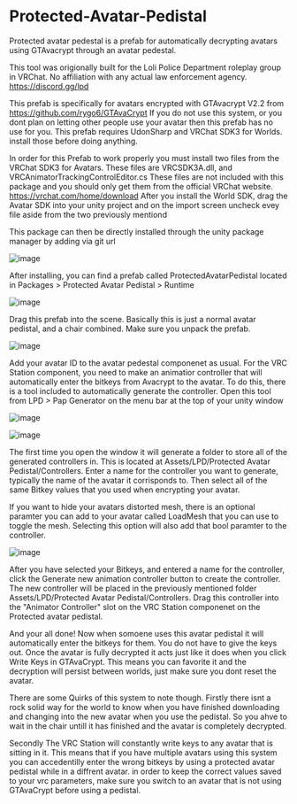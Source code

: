 # Protected-Avatar-Pedistal
Protected avatar pedestal is a prefab for automatically decrypting avatars using GTAvacrypt through an avatar pedestal. 

This tool was origionally built for the Loli Police Department roleplay group in VRChat. No affiliation with any actual law enforcement agency. https://discord.gg/lpd

This prefab is specifically for avatars encrypted with GTAvacrypt V2.2 from https://github.com/rygo6/GTAvaCrypt 
If you do not use this system, or you dont plan on letting other people use your avatar then this prefab has no use for you.
This prefab requires UdonSharp and VRChat SDK3 for Worlds. install those before doing anything.

In order for this Prefab to work properly you must install two files from the VRChat SDK3 for Avatars. These files are VRCSDK3A.dll, and
VRCAnimatorTrackingControlEditor.cs These files are not included with this package and you should only get them from the official VRChat website. 
https://vrchat.com/home/download After you install the World SDK, drag the Avatar SDK into your unity project and on the import screen uncheck 
evey file aside from the two previously mentiond

This package can then be directly installed through the unity package manager by adding via git url

![image](https://user-images.githubusercontent.com/429522/179337632-8819db36-c01a-4700-b378-e40d06778d77.png)


After installing, you can find a prefab called ProtectedAvatarPedistal located in Packages > Protected Avatar Pedistal > Runtime

![image](https://user-images.githubusercontent.com/429522/179337667-12640753-4c9c-4d29-8275-c2fb9921a14d.png)


Drag this prefab into the scene. Basically this is just a normal avatar pedistal, and a chair combined. Make sure you unpack the prefab.

![image](https://user-images.githubusercontent.com/429522/179337885-d771c274-b401-4881-aba3-f5a6a2af59ae.png)

Add your avatar ID to the avatar pedestal componenet as usual. For the VRC Station component, you need to make an animatior controller that will
automatically enter the bitkeys from Avacrypt to the avatar. To do this, there is a tool included to automatically generate the controller. 
Open this tool from LPD > Pap Generator on the menu bar at the top of your unity window

![image](https://user-images.githubusercontent.com/429522/179338050-2c5d0d4d-af44-4d87-8b31-3d0f87d17fad.png)

![image](https://user-images.githubusercontent.com/429522/179338351-8d2564be-f6d0-4f96-81e2-39c05f5ef78b.png)


The first time you open the window it will generate a folder to store all of the generated controllers in. 
This is located at Assets/LPD/Protected Avatar Pedistal/Controllers.
Enter a name for the controller you want to generate, typically the name of the avatar it corrisponds to. 
Then select all of the same Bitkey values that you used when encrypting your avatar.

If you want to hide your avatars distorted mesh, there is an optional paramter you can add to your avatar called LoadMesh that you can use to toggle the mesh.
Selecting this option will also add that bool paramter to the controller.

![image](https://user-images.githubusercontent.com/429522/179338495-e5a902ba-4b0b-4833-8d62-9a3f0134d0e1.png)


After you have selected your Bitkeys, and entered a name for the controller, click the Generate new animation controller button to create the controller.
The new controller will be placed in the previously mentioned folder Assets/LPD/Protected Avatar Pedistal/Controllers. 
Drag this controller into the "Animator Controller" slot on the VRC Station componenet on the Protected avatar pedistal.

And your all done! Now when somoene uses this avatar pedistal it will automatically enter the bitkeys for them. You do not have to give the keys out.
Once the avatar is fully decrypted it acts just like it does when you click Write Keys in GTAvaCrypt. This means you can favorite it and the decryption 
will persist between worlds, just make sure you dont reset the avatar.

There are some Quirks of this system to note though. Firstly there isnt a rock solid way for the world to know when you have finished downloading 
and changing into the new avatar when you use the pedistal. So you ahve to wait in the chair untill it has finished and the avatar is completely decrypted.

Secondly The VRC Station will constantly write keys to any avatar that is sitting in it. This means that if you have multiple avatars using this system you can 
accedentilly enter the wrong bitkeys by using a protected avatar pedistal while in a diffrent avatar. in order to keep the correct values saved to your 
vrc parameters, make sure you switch to an avatar that is not using GTAvaCrypt before using a pedistal.
